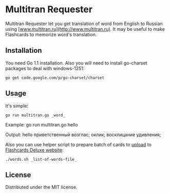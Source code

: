 # Multitran Requester

Multitran Requester let you get translation of word from English to Russian using [www.multitran.ru](http://www.multitran.ru). It may
be useful to make Flashcards to memorize word's translation.

## Installation

You need Go 1.1 installation. Also you will need to install go-charset packages to deal with windows-1251:

    go get code.google.com/p/go-charset/charset

## Usage

It's simple:

    go run multitran.go _word_

Example:
    go run multitran.go hello

Output:
    hello    приветственный возглас; оклик; восклицание удивления;

Also you can use helper script to prepare batch of cards to [upload](http://orangeorapple.com/Flashcards/Upload.aspx) to [Flashcards Deluxe website](http://orangeorapple.com/Flashcards/):

    ./words.sh _list-of-words-file_

## License

Distributed under the MIT license.
